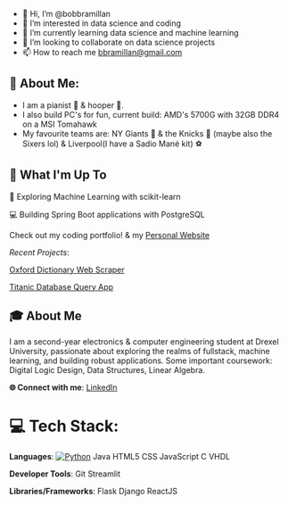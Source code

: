 - 👋 Hi, I’m @bobbramillan
- 👀 I’m interested in data science and coding
- 🌱 I’m currently learning data science and machine learning
- 💞️ I’m looking to collaborate on data science projects
- 📫 How to reach me bbramillan@gmail.com

<!---
bobbramillan/bobbramillan is a ✨ special ✨ repository because its `README.md` (this file) appears on your GitHub profile.
You can click the Preview link to take a look at your changes.
--->

## 💫 About Me:
* I am a pianist 🎹 & hooper 🏀.
* I also build PC's for fun, current build: AMD's 5700G with 32GB DDR4 on a MSI Tomahawk
* My favourite teams are: NY Giants 🏈 & the Knicks 🏀 (maybe also the Sixers lol) & Liverpool(I have a Sadio Mané kit) ⚽

## 🚀 What I'm Up To
🤖 Exploring Machine Learning with scikit-learn

💻 Building Spring Boot applications with PostgreSQL

Check out my coding portfolio! & my [Personal Website](https://bobbramillan.github.io/bavanan/)

*Recent Projects*:

[Oxford Dictionary Web Scraper](https://englishdictionary.streamlit.app/)

[Titanic Database Query App](https://bobtitanic.streamlit.app/)

## 🎓 About Me
I am a second-year electronics & computer engineering student at Drexel University, passionate about exploring the realms of fullstack, machine learning, and building robust applications. Some important coursework: Digital Logic Design, Data Structures, Linear Algebra.

**🌐 Connect with me**: [LinkedIn](https://www.linkedin.com/in/bavananb/)

# 💻 Tech Stack:
**Languages**: [![Python](https://camo.githubusercontent.com/9b694043516ddf20333657f5ca7b1bfcd2cfbaafea384482d35f96d6f6bf9d4b/68747470733a2f2f696d672e736869656c64732e696f2f62616467652f707974686f6e2d2532333337373641422e7376673f7374796c653d666f722d7468652d6261646765266c6f676f3d707974686f6e266c6f676f436f6c6f723d7768697465)](https://camo.githubusercontent.com/9b694043516ddf20333657f5ca7b1bfcd2cfbaafea384482d35f96d6f6bf9d4b/68747470733a2f2f696d672e736869656c64732e696f2f62616467652f707974686f6e2d2532333337373641422e7376673f7374796c653d666f722d7468652d6261646765266c6f676f3d707974686f6e266c6f676f436f6c6f723d7768697465) Java HTML5 CSS JavaScript C VHDL

**Developer Tools**: Git Streamlit

**Libraries/Frameworks**: Flask Django ReactJS 
